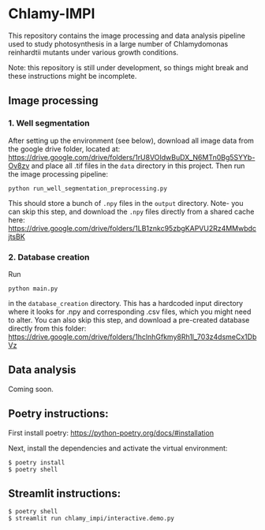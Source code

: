 # Chlamy-IMPI

This repository contains the image processing and data analysis pipeline used to study photosynthesis in a large
number of Chlamydomonas reinhardtii mutants under various growth conditions.

Note: this repository is still under development, so things might break and these instructions might be incomplete.

## Image processing

### 1. Well segmentation

After setting up the environment (see below), download all image data from the google drive folder,
located at: https://drive.google.com/drive/folders/1rU8VOIdwBuDX_N6MTn0Bg5SYYb-Ov8zv and place all .tif files
in the `data` directory in this project. Then run the image processing pipeline:

```
python run_well_segmentation_preprocessing.py
```

This should store a bunch of `.npy` files in the `output` directory. Note- you can skip this step, and download 
the `.npy` files directly from a shared cache here: https://drive.google.com/drive/folders/1LB1znkc95zbgKAPVU2Rz4MMwbdcjtsBK


### 2. Database creation

Run 

```
python main.py
```

in the `database_creation` directory. This has a hardcoded input directory where it looks for .npy and corresponding .csv files, which you might need to alter.
You can also skip this step, and download a pre-created database directly from this folder: https://drive.google.com/drive/folders/1hclnhGfkmy8Rh1l_703z4dsmeCx1DbVz 


## Data analysis

Coming soon.


## Poetry instructions:

First install poetry: https://python-poetry.org/docs/#installation

Next, install the dependencies and activate the virtual environment:

```
$ poetry install
$ poetry shell
```

## Streamlit instructions:

```
$ poetry shell
$ streamlit run chlamy_impi/interactive.demo.py
```
